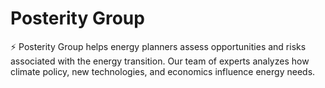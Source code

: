 # Posterity Group

⚡ Posterity Group helps energy planners assess opportunities and risks associated with the energy transition.  Our team of experts analyzes how climate policy, new technologies, and economics influence energy needs.
